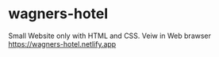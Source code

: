 # wagners-hotel
Small Website only with HTML and CSS. Veiw in Web brawser https://wagners-hotel.netlify.app
